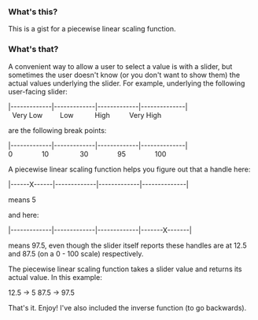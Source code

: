 ### What's this?
This is a gist for a piecewise linear scaling function.

### What's that?
A convenient way to allow a user to select a value is with a slider, but sometimes the user doesn't know (or you don't want to show them) the actual values underlying the slider. For example, underlying the following user-facing slider:
<br/>

|-------------|-------------|-------------|--------------|<br/>
&nbsp;&nbsp;Very Low &nbsp;&nbsp;&nbsp;&nbsp;&nbsp;&nbsp;&nbsp; Low &nbsp;&nbsp;&nbsp;&nbsp;&nbsp;&nbsp;&nbsp;&nbsp;&nbsp; High &nbsp;&nbsp;&nbsp;&nbsp;&nbsp;&nbsp;&nbsp;&nbsp; Very High


are the following break points:


|-------------|-------------|-------------|--------------|<br/>
0 &nbsp;&nbsp;&nbsp;&nbsp;&nbsp;&nbsp;&nbsp;&nbsp;&nbsp;&nbsp;&nbsp;&nbsp;&nbsp; 10 &nbsp;&nbsp;&nbsp;&nbsp;&nbsp;&nbsp;&nbsp;&nbsp;&nbsp;&nbsp;&nbsp;&nbsp;&nbsp;&nbsp; 30 &nbsp;&nbsp;&nbsp;&nbsp;&nbsp;&nbsp;&nbsp;&nbsp;&nbsp;&nbsp;&nbsp;&nbsp;&nbsp; 95 &nbsp;&nbsp;&nbsp;&nbsp;&nbsp;&nbsp;&nbsp;&nbsp;&nbsp;&nbsp;&nbsp;&nbsp;&nbsp; 100


A piecewise linear scaling function helps you figure out that a handle here:


|------X------|-------------|-------------|--------------|<br/>

means 5

and here:

|-------------|-------------|-------------|-------X-------|<br/>


means 97.5, even though the slider itself reports these handles are at 12.5 and 87.5 (on a 0 - 100 scale) respectively.

The piecewise linear scaling function takes a slider value and returns its actual value. In this example:

12.5 -> 5
87.5 -> 97.5

That's it. Enjoy! I've also included the inverse function (to go backwards).
